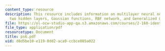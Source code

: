 ```yaml
---
content_type: resource
description: This resource includes information on multilayer neural network with
  two hidden layers, Gaussian functions, RBF network, and Generalized Lloyd algorithm.
file: https://ol-ocw-studio-app-qa.s3.amazonaws.com/courses/2-160-identification-estimation-and-learning-spring-2006/d8d5be10e1190dd2aca9ccbce085a022_ps6.pdf
file_type: application/pdf
resourcetype: Document
title: ps6.pdf
uid: d8d5be10-e119-0dd2-aca9-ccbce085a022
---
```

